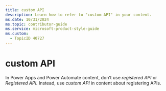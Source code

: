 ```yaml
---
title: custom API
description: Learn how to refer to "custom API" in your content.
ms.date: 10/31/2024
ms.topic: contributor-guide
ms.service: microsoft-product-style-guide
ms.custom:
  - TopicID 40727
---
```



# custom API

In Power Apps and Power Automate content, don’t use *registered API* or *Registered API.* Instead, use *custom API* in content about registering APIs.

